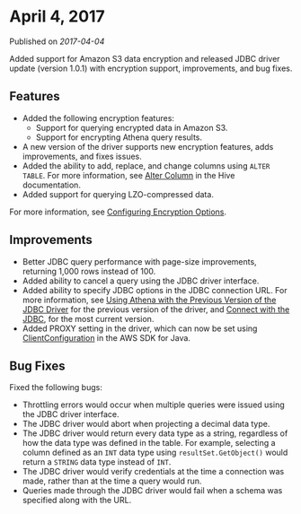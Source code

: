 # April 4, 2017<a name="release-note-2017-04-04"></a>

Published on *2017\-04\-04*

Added support for Amazon S3 data encryption and released JDBC driver update \(version 1\.0\.1\) with encryption support, improvements, and bug fixes\.

## Features<a name="release-note-2017-04-04-features"></a>
+ Added the following encryption features:
  +  Support for querying encrypted data in Amazon S3\. 
  +  Support for encrypting Athena query results\. 
+ A new version of the driver supports new encryption features, adds improvements, and fixes issues\.
+ Added the ability to add, replace, and change columns using `ALTER TABLE`\. For more information, see [Alter Column](https://cwiki.apache.org/confluence/display/Hive/LanguageManual+DDL#LanguageManualDDL-AlterColumn) in the Hive documentation\.
+ Added support for querying LZO\-compressed data\.

For more information, see [Configuring Encryption Options](encryption.md)\.

## Improvements<a name="release-note-2017-04-04-improvements"></a>
+ Better JDBC query performance with page\-size improvements, returning 1,000 rows instead of 100\.
+ Added ability to cancel a query using the JDBC driver interface\.
+ Added ability to specify JDBC options in the JDBC connection URL\. For more information, see [Using Athena with the Previous Version of the JDBC Driver](connect-with-previous-jdbc.md) for the previous version of the driver, and [Connect with the JDBC](connect-with-jdbc.md), for the most current version\.
+ Added PROXY setting in the driver, which can now be set using [ClientConfiguration](https://docs.aws.amazon.com/AWSJavaSDK/latest/javadoc/com/amazonaws/ClientConfiguration.html) in the AWS SDK for Java\.

## Bug Fixes<a name="release-note-2017-04-04-bug-fixes"></a>

Fixed the following bugs:
+ Throttling errors would occur when multiple queries were issued using the JDBC driver interface\.
+ The JDBC driver would abort when projecting a decimal data type\.
+  The JDBC driver would return every data type as a string, regardless of how the data type was defined in the table\. For example, selecting a column defined as an `INT` data type using `resultSet.GetObject()` would return a `STRING` data type instead of `INT`\. 
+ The JDBC driver would verify credentials at the time a connection was made, rather than at the time a query would run\.
+ Queries made through the JDBC driver would fail when a schema was specified along with the URL\.
